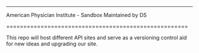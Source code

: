 *****************************************************
  American Physician Institute - Sandbox 
  Maintained by DS


=====================================================

This repo will host different API sites and serve as a versioning control aid for new ideas and upgrading our site. 
